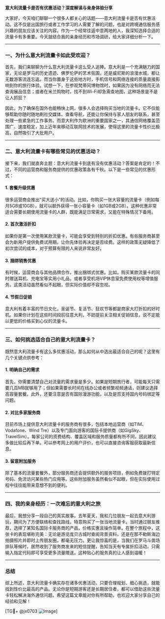 **意大利流量卡是否有优惠活动？深度解读与亲身体验分享**

大家好，今天咱们聊聊一个很多人都关心的话题——意大利流量卡是否有优惠活动。这不仅是出国旅行或者工作学习的人需要了解的问题，也是对跨境通信服务感兴趣的朋友应该关注的内容。作为一个经常往返中意两地的人，我深知选择合适的流量卡有多重要。今天就结合我的亲身经历和市场调研，给大家详细分析一下。

---

### 一、为什么意大利流量卡如此受欢迎？

首先，我们来聊聊为什么意大利流量卡这么受人追捧。意大利是一个充满魅力的国家，无论是罗马的历史遗迹、佛罗伦萨的艺术氛围，还是威尼斯的浪漫水城，都让无数游客流连忘返。而当你置身于这些地方时，手机信号和网络连接的质量直接影响到你的旅行体验。试想一下，在参观梵蒂冈博物馆时，如果因为没有网络而无法查询展品信息；或者在米兰购物时，找不到Wi-Fi却急需查地图，这种场景是不是让人抓狂？

因此，为了确保在国外也能畅快上网，很多人会选择购买当地的流量卡。它不仅能够帮助你随时随地刷社交媒体、查看导航，还能让你保持与家人朋友的联系，甚至处理一些紧急的工作事务。而意大利作为欧洲的重要国家之一，其通信网络覆盖范围广、速度稳定，加上近年来移动互联网技术的发展，使得这里的流量卡性价比极高，自然吸引了大批用户。

---

### 二、意大利流量卡有哪些常见的优惠活动？

接下来，我们就直奔主题：意大利流量卡到底有没有优惠活动？答案是肯定的！不过，不同的运营商和服务商提供的优惠政策各有千秋。以下是一些常见的优惠形式：

#### 1. **套餐升级优惠**
很多运营商会推出“买大送小”的活动。比如，你购买一张大容量的流量卡（例如每月5GB或10GB），就可以额外获得一张小容量卡（如1GB或2GB）。这种优惠非常适合需要长期使用流量卡的人群，既能满足日常需求，又能在特殊情况下备用。

#### 2. **首次激活折扣**
如果你是第一次使用某款流量卡，可能会享受到特别的折扣优惠。有些服务商甚至会为新用户提供免费试用期，让你先体验再决定是否续费。这样的政策无疑降低了初次尝试的成本，对于预算有限的人来说非常友好。

#### 3. **捆绑销售优惠**
有时候，运营商会与其他品牌合作，推出捆绑式优惠。比如，购买某款流量卡的同时赠送耳机、充电宝等实用小礼品，或者享受机场VIP休息室免费使用权等增值服务。这类活动虽然看似不起眼，但实际价值却不容忽视。

#### 4. **节假日促销**
意大利有着丰富的节日文化，圣诞节、复活节、狂欢节等都是商家大打折扣的好时机。如果你计划在这些时间段前往意大利，不妨提前关注相关促销信息，说不定能以更低的价格买到心仪的流量卡。

---

### 三、如何挑选适合自己的意大利流量卡？

既然意大利流量卡有这么多优惠活动，那么如何从中选出最适合自己的呢？这里有几个关键点供参考：

#### 1. **明确自己的需求**
首先，你需要清楚自己对流量的需求量是多少。如果是短期旅行者，可能每天只需要几百MB就够用了；但如果需要长时间在线办公或者频繁视频通话，则建议选择高容量套餐。此外，还要注意是否有国际漫游功能，以及是否支持国内号码绑定等问题。

#### 2. **对比多家服务商**
目前市场上提供意大利流量卡的服务商有很多，包括本地运营商（如TIM、Vodafone、Wind Tre）以及专门面向游客的国际卡提供商（如GigSky、TravelSim）。每家公司的资费结构、覆盖区域和服务质量都有所不同，因此建议多做比较后再下单。可以参考网上的用户评价，也可以直接咨询客服获取最新信息。

#### 3. **留意附加服务**
除了基本的流量套餐外，部分服务商还会提供额外的服务项目，例如免费拨打特定号码、免流访问某些热门应用等。这些附加服务虽然看似不起眼，但在实际使用过程中往往能带来意想不到的便利。

---

### 四、我的亲身经历：一次难忘的意大利之旅

最后，我想分享一段自己的真实故事。去年夏天，我和几位朋友一起去意大利游玩，期间为了方便联络和查找路线，特意购买了一张当地流量卡。当时通过朋友推荐，选择了某知名国际卡服务商的产品，价格实惠且操作简单。在整个旅程中，这张卡的表现堪称完美：无论是游览庞贝古城时查阅背景资料，还是在那不勒斯海边拍摄照片并即时上传朋友圈，都毫无压力。更让我惊喜的是，当我们在罗马斗兽场排队等候时，居然收到了服务商发来的短信提醒，告知当天有专属折扣活动，只需输入指定代码即可享受更多流量赠送。这种贴心的服务真的让人感到温暖！

---

### 总结

综上所述，意大利流量卡确实存在诸多优惠活动，只要合理规划、细心挑选，就能找到性价比最高的产品。无论你是短期游客还是长期居住者，都可以借助这些流量卡轻松解决海外通信问题。希望这篇文章能对你有所帮助，也欢迎大家分享自己的经验和见解！

[TG💪+ @jx0703 ![Image](https://github.com/user-attachments/assets/dbca1d08-cadb-493c-b0ec-ad6f7a83f270)]